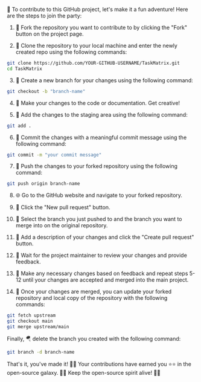 🌟 To contribute to this GitHub project, let's make it a fun adventure! Here are the steps to join the party:

1. 🍴 Fork the repository you want to contribute to by clicking the "Fork" button on the project page.

2. 🚀 Clone the repository to your local machine and enter the newly created repo using the following commands:

```bash
git clone https://github.com/YOUR-GITHUB-USERNAME/TaskMatrix.git
cd TaskMatrix
```

3. 🌿 Create a new branch for your changes using the following command:

```bash
git checkout -b "branch-name"
```

4. 🎨 Make your changes to the code or documentation. Get creative!

5. 🚂 Add the changes to the staging area using the following command:

```bash
git add .
```

6. 📝 Commit the changes with a meaningful commit message using the following command:

```bash
git commit -m "your commit message"
```

7. 🚀 Push the changes to your forked repository using the following command:

```bash
git push origin branch-name
```

8. 🌐 Go to the GitHub website and navigate to your forked repository.

9. 🌟 Click the "New pull request" button.

10. 🌳 Select the branch you just pushed to and the branch you want to merge into on the original repository.

11. 📢 Add a description of your changes and click the "Create pull request" button.

12. 🧐 Wait for the project maintainer to review your changes and provide feedback.

13. 🔄 Make any necessary changes based on feedback and repeat steps 5-12 until your changes are accepted and merged into the main project.

14. 🎉 Once your changes are merged, you can update your forked repository and local copy of the repository with the following commands:

```bash
git fetch upstream
git checkout main
git merge upstream/main
```

Finally, 🪂 delete the branch you created with the following command:

```bash
git branch -d branch-name
```

That's it, you've made it! 🐣✨ Your contributions have earned you ⭐⭐ in the open-source galaxy. 🌌🚀 Keep the open-source spirit alive! 🤘😎